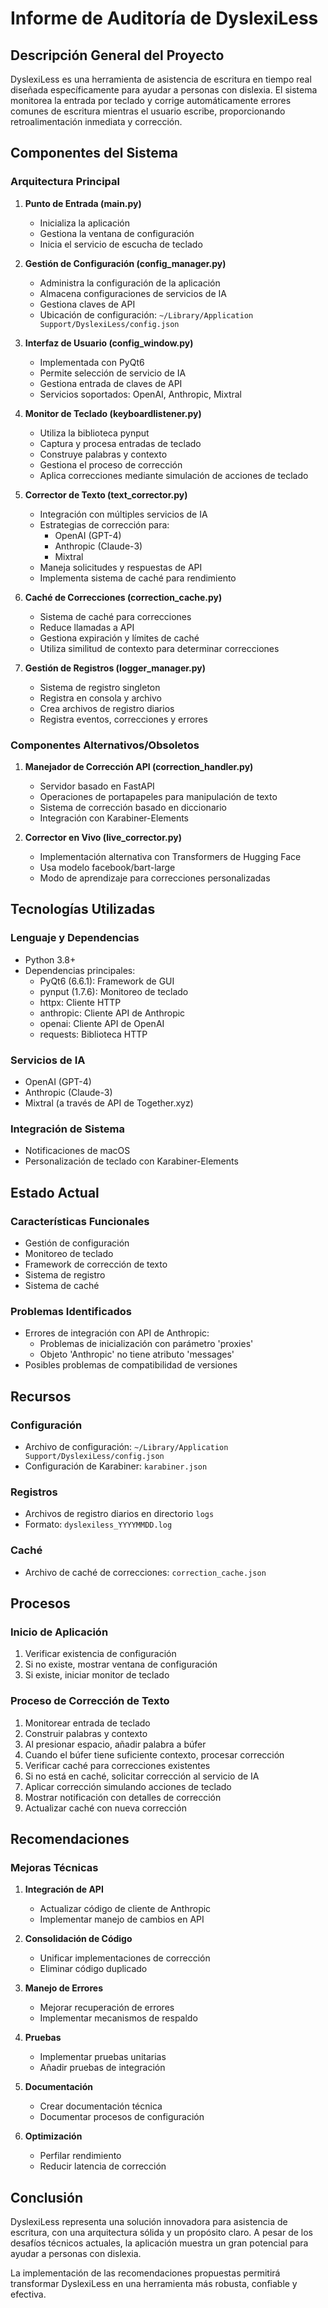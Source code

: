 # Informe de Auditoría de DyslexiLess

## Descripción General del Proyecto

DyslexiLess es una herramienta de asistencia de escritura en tiempo real diseñada específicamente para ayudar a personas con dislexia. El sistema monitorea la entrada por teclado y corrige automáticamente errores comunes de escritura mientras el usuario escribe, proporcionando retroalimentación inmediata y corrección.

## Componentes del Sistema

### Arquitectura Principal

1. **Punto de Entrada (main.py)**
   - Inicializa la aplicación
   - Gestiona la ventana de configuración
   - Inicia el servicio de escucha de teclado

2. **Gestión de Configuración (config_manager.py)**
   - Administra la configuración de la aplicación
   - Almacena configuraciones de servicios de IA
   - Gestiona claves de API
   - Ubicación de configuración: `~/Library/Application Support/DyslexiLess/config.json`

3. **Interfaz de Usuario (config_window.py)**
   - Implementada con PyQt6
   - Permite selección de servicio de IA
   - Gestiona entrada de claves de API
   - Servicios soportados: OpenAI, Anthropic, Mixtral

4. **Monitor de Teclado (keyboardlistener.py)**
   - Utiliza la biblioteca pynput
   - Captura y procesa entradas de teclado
   - Construye palabras y contexto
   - Gestiona el proceso de corrección
   - Aplica correcciones mediante simulación de acciones de teclado

5. **Corrector de Texto (text_corrector.py)**
   - Integración con múltiples servicios de IA
   - Estrategias de corrección para:
     * OpenAI (GPT-4)
     * Anthropic (Claude-3)
     * Mixtral
   - Maneja solicitudes y respuestas de API
   - Implementa sistema de caché para rendimiento

6. **Caché de Correcciones (correction_cache.py)**
   - Sistema de caché para correcciones
   - Reduce llamadas a API
   - Gestiona expiración y límites de caché
   - Utiliza similitud de contexto para determinar correcciones

7. **Gestión de Registros (logger_manager.py)**
   - Sistema de registro singleton
   - Registra en consola y archivo
   - Crea archivos de registro diarios
   - Registra eventos, correcciones y errores

### Componentes Alternativos/Obsoletos

1. **Manejador de Corrección API (correction_handler.py)**
   - Servidor basado en FastAPI
   - Operaciones de portapapeles para manipulación de texto
   - Sistema de corrección basado en diccionario
   - Integración con Karabiner-Elements

2. **Corrector en Vivo (live_corrector.py)**
   - Implementación alternativa con Transformers de Hugging Face
   - Usa modelo facebook/bart-large
   - Modo de aprendizaje para correcciones personalizadas

## Tecnologías Utilizadas

### Lenguaje y Dependencias
- Python 3.8+
- Dependencias principales:
  * PyQt6 (6.6.1): Framework de GUI
  * pynput (1.7.6): Monitoreo de teclado
  * httpx: Cliente HTTP
  * anthropic: Cliente API de Anthropic
  * openai: Cliente API de OpenAI
  * requests: Biblioteca HTTP

### Servicios de IA
- OpenAI (GPT-4)
- Anthropic (Claude-3)
- Mixtral (a través de API de Together.xyz)

### Integración de Sistema
- Notificaciones de macOS
- Personalización de teclado con Karabiner-Elements

## Estado Actual

### Características Funcionales
- Gestión de configuración
- Monitoreo de teclado
- Framework de corrección de texto
- Sistema de registro
- Sistema de caché

### Problemas Identificados
- Errores de integración con API de Anthropic:
  * Problemas de inicialización con parámetro 'proxies'
  * Objeto 'Anthropic' no tiene atributo 'messages'
- Posibles problemas de compatibilidad de versiones

## Recursos

### Configuración
- Archivo de configuración: `~/Library/Application Support/DyslexiLess/config.json`
- Configuración de Karabiner: `karabiner.json`

### Registros
- Archivos de registro diarios en directorio `logs`
- Formato: `dyslexiless_YYYYMMDD.log`

### Caché
- Archivo de caché de correcciones: `correction_cache.json`

## Procesos

### Inicio de Aplicación
1. Verificar existencia de configuración
2. Si no existe, mostrar ventana de configuración
3. Si existe, iniciar monitor de teclado

### Proceso de Corrección de Texto
1. Monitorear entrada de teclado
2. Construir palabras y contexto
3. Al presionar espacio, añadir palabra a búfer
4. Cuando el búfer tiene suficiente contexto, procesar corrección
5. Verificar caché para correcciones existentes
6. Si no está en caché, solicitar corrección al servicio de IA
7. Aplicar corrección simulando acciones de teclado
8. Mostrar notificación con detalles de corrección
9. Actualizar caché con nueva corrección

## Recomendaciones

### Mejoras Técnicas
1. **Integración de API**
   - Actualizar código de cliente de Anthropic
   - Implementar manejo de cambios en API

2. **Consolidación de Código**
   - Unificar implementaciones de corrección
   - Eliminar código duplicado

3. **Manejo de Errores**
   - Mejorar recuperación de errores
   - Implementar mecanismos de respaldo

4. **Pruebas**
   - Implementar pruebas unitarias
   - Añadir pruebas de integración

5. **Documentación**
   - Crear documentación técnica
   - Documentar procesos de configuración

6. **Optimización**
   - Perfilar rendimiento
   - Reducir latencia de corrección

## Conclusión

DyslexiLess representa una solución innovadora para asistencia de escritura, con una arquitectura sólida y un propósito claro. A pesar de los desafíos técnicos actuales, la aplicación muestra un gran potencial para ayudar a personas con dislexia.

La implementación de las recomendaciones propuestas permitirá transformar DyslexiLess en una herramienta más robusta, confiable y efectiva.